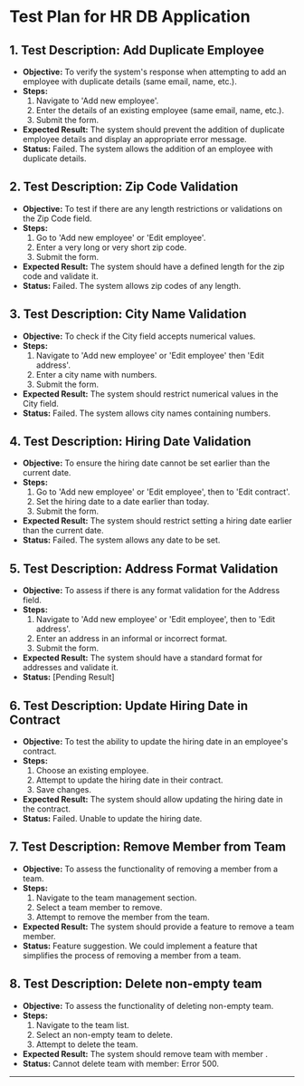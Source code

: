 # Test Plan for HR DB Application

## 1. Test Description: Add Duplicate Employee
- **Objective:** To verify the system's response when attempting to add an employee with duplicate details (same email, name, etc.).
- **Steps:**
  1. Navigate to 'Add new employee'.
  2. Enter the details of an existing employee (same email, name, etc.).
  3. Submit the form.
- **Expected Result:** The system should prevent the addition of duplicate employee details and display an appropriate error message.
- **Status:** Failed. The system allows the addition of an employee with duplicate details.

## 2. Test Description: Zip Code Validation
- **Objective:** To test if there are any length restrictions or validations on the Zip Code field.
- **Steps:**
  1. Go to 'Add new employee' or 'Edit employee'.
  2. Enter a very long or very short zip code.
  3. Submit the form.
- **Expected Result:** The system should have a defined length for the zip code and validate it.
- **Status:** Failed. The system allows zip codes of any length.

## 3. Test Description: City Name Validation
- **Objective:** To check if the City field accepts numerical values.
- **Steps:**
  1. Navigate to 'Add new employee' or 'Edit employee' then 'Edit address'.
  2. Enter a city name with numbers.
  3. Submit the form.
- **Expected Result:** The system should restrict numerical values in the City field.
- **Status:** Failed. The system allows city names containing numbers.

## 4. Test Description: Hiring Date Validation
- **Objective:** To ensure the hiring date cannot be set earlier than the current date.
- **Steps:**
  1. Go to 'Add new employee' or 'Edit employee', then to 'Edit contract'.
  2. Set the hiring date to a date earlier than today.
  3. Submit the form.
- **Expected Result:** The system should restrict setting a hiring date earlier than the current date.
- **Status:** Failed. The system allows any date to be set.

## 5. Test Description: Address Format Validation
- **Objective:** To assess if there is any format validation for the Address field.
- **Steps:**
  1. Navigate to 'Add new employee' or 'Edit employee', then to 'Edit address'.
  2. Enter an address in an informal or incorrect format.
  3. Submit the form.
- **Expected Result:** The system should have a standard format for addresses and validate it.
- **Status:** [Pending Result]

## 6. Test Description: Update Hiring Date in Contract
- **Objective:** To test the ability to update the hiring date in an employee's contract.
- **Steps:**
  1. Choose an existing employee.
  2. Attempt to update the hiring date in their contract.
  3. Save changes.
- **Expected Result:** The system should allow updating the hiring date in the contract.
- **Status:** Failed. Unable to update the hiring date.

## 7. Test Description: Remove Member from Team
- **Objective:** To assess the functionality of removing a member from a team.
- **Steps:**
  1. Navigate to the team management section.
  2. Select a team member to remove.
  3. Attempt to remove the member from the team.
- **Expected Result:** The system should provide a feature to remove a team member.
- **Status:** Feature suggestion. We could implement a feature that simplifies the process of removing a member from a team.

## 8. Test Description: Delete non-empty team
- **Objective:** To assess the functionality of deleting non-empty team.
- **Steps:**
  1. Navigate to the team list.
  2. Select an non-empty team to delete.
  3. Attempt to delete the team.
- **Expected Result:** The system should remove team with member .
- **Status:** Cannot delete team with member: Error 500.
---


